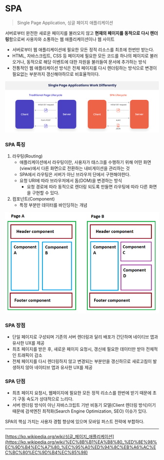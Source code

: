 # SPA

> Single Page Application, 싱글 페이지 애플리케이션
> 

서버로부터 완전한 새로운 페이지를 불러오지 않고 **현재의 페이지를 동적으로 다시 렌더링**함으로써 사용자와 소통하는 웹 애플리케이션이나 웹 사이트

- 서버로부터 웹 애플리케이션에 필요한 모든 정적 리소스를 최초에 한번만 받는다.
- HTML, 자바스크립트, CSS 등 페이지에 필요한 모든 코드를 하나의 페이지로 불러오거나, 동적으로 해당 이벤트에 대한 자원을 불러들여 문서에 추가하는 방식
- 전통적인 웹 애플리케이션 방식은 전체 페이지를 다시 렌더링하는 방식으로 변경이 필요없는 부분까지 갱신해야하므로 비효율적이다.

<p>
  <img src="https://github.com/triflingness/CSnCT-Study/blob/main/IT%20Common%20Sense/images/best-single-page-applications.jpeg" >
</p>

### SPA 특징

1. 라우팅(Routing)
    - 애플리케이션에서 라우팅이란, 사용자가 태스크를 수행하기 위해 어떤 화면(view)에서 다른 화면으로 전환하는 내비게이션을 관리하는 것
    - SPA에서 라우팅은 서버가 아닌 브라우저 단에서 구현해야한다.
    - 요청 URI에 따라 브라우저에서 돔(DOM)을 변경하는 방식
        - 요청 경로에 따라 동적으로 렌더링 되도록 만들면 라우팅에 따라 다른 화면을 구현할 수 있다.
2. 컴포넌트(Component)
    - 특정 부분만 데이터를 바인딩하는 개념
<p align="center">
  <img src="https://github.com/triflingness/CSnCT-Study/blob/main/IT%20Common%20Sense/images/component.png" width="700">
</p>
  
        
    

### SPA 장점

- 단일 페이지로 구성되며 기존의 서버 렌더링과 달리 배포가 간단하며 네이티브 앱과유사한 UX를 제공
- 최초 페이지를 받은 후, 새로운 페이지 요청시, 갱신에 필요한 데이터만 받아 전체적인 트래픽이 감소
- 전체 페이지를 다시 렌더링하지 않고 변경되는 부분만을 갱신하므로 새로고침이 발생하지 않아 네이티브 앱과 유사한 UX를 제공

### SPA 단점

- 최초 페이지 요청시, 웹페이지에 필요한 모든 정적 리소스를 한번에 받기 때문에 초기 구동 속도가 상대적으로 느리다.
- 서버 렌더링 방식이 아닌 자바스크립트 기반 비동기 모델(Client 렌더링 방식)이기 때문에 검색엔진 최적화(Search Engine Optimization, SEO) 이슈가 있다.

SPA의 핵심 가치는 사용자 경험 향상에 있으며 모바일 퍼스트 전략에 부합하다.

---

[https://ko.wikipedia.org/wiki/싱글_페이지_애플리케이션](https://ko.wikipedia.org/wiki/%EC%8B%B1%EA%B8%80_%ED%8E%98%EC%9D%B4%EC%A7%80_%EC%95%A0%ED%94%8C%EB%A6%AC%EC%BC%80%EC%9D%B4%EC%85%98)
